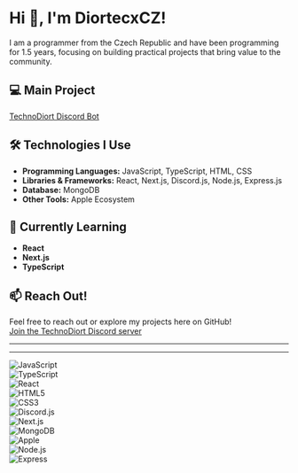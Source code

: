 # Hi 👋, I'm DiortecxCZ!

I am a programmer from the Czech Republic and have been programming for 1.5 years, focusing on building practical projects that bring value to the community.

## 💻 Main Project
[TechnoDiort Discord Bot](https://github.com/DiortecxCZ/TechnoDiort)

## 🛠️ Technologies I Use
- **Programming Languages:** JavaScript, TypeScript, HTML, CSS
- **Libraries & Frameworks:** React, Next.js, Discord.js, Node.js, Express.js
- **Database:** MongoDB
- **Other Tools:** Apple Ecosystem

## 🚀 Currently Learning
- **React**
- **Next.js**
- **TypeScript**

## 📫 Reach Out!
Feel free to reach out or explore my projects here on GitHub!  
[Join the TechnoDiort Discord server](https://discord.gg/DMXdNU5fpm)

---

---

![JavaScript](https://cdn.jsdelivr.net/gh/devicons/devicon/icons/javascript/javascript-original.svg)  
![TypeScript](https://cdn.jsdelivr.net/gh/devicons/devicon/icons/typescript/typescript-original.svg)  
![React](https://cdn.jsdelivr.net/gh/devicons/devicon/icons/react/react-original.svg)  
![HTML5](https://cdn.jsdelivr.net/gh/devicons/devicon/icons/html5/html5-original.svg)  
![CSS3](https://cdn.jsdelivr.net/gh/devicons/devicon/icons/css3/css3-original.svg)  
![Discord.js](https://cdn.jsdelivr.net/gh/devicons/devicon/icons/discordjs/discordjs-original.svg)  
![Next.js](https://cdn.jsdelivr.net/gh/devicons/devicon/icons/nextjs/nextjs-original.svg)  
![MongoDB](https://cdn.jsdelivr.net/gh/devicons/devicon/icons/mongodb/mongodb-original.svg)  
![Apple](https://cdn.jsdelivr.net/gh/devicons/devicon/icons/apple/apple-original.svg)  
![Node.js](https://cdn.jsdelivr.net/gh/devicons/devicon/icons/nodejs/nodejs-original.svg)  
![Express](https://cdn.jsdelivr.net/gh/devicons/devicon/icons/express/express-original.svg)
